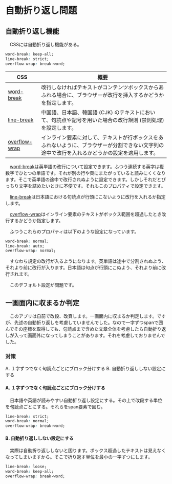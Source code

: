 # 自動折り返し問題

## 自動折り返し機能

　CSSには自動折り返し機能がある。

```css
word-break: keep-all;
line-break: strict;
overflow-wrap: break-word;
```

CSS|概要
---|----
[word-break][]|改行しなければテキストがコンテンツボックスからあふれる場合に、ブラウザーが改行を挿入するかどうかを指定します。
[line-break][]|中国語、日本語、韓国語 (CJK) のテキストにおいて、句読点や記号を用いた場合の改行規則 (禁則処理) を設定します。
[overflow-wrap][]|インライン要素に対して、テキストが行ボックスをあふれないように、ブラウザーが分割できない文字列の途中で改行を入れるかどうかの設定を適用します。

[word-break]:https://developer.mozilla.org/ja/docs/Web/CSS/word-break
[line-break]:https://developer.mozilla.org/ja/docs/Web/CSS/line-break
[overflow-wrap]:https://developer.mozilla.org/ja/docs/Web/CSS/overflow-wrap

　[word-break][]は英単語の改行について設定できます。ふつう連続する英字は複数字でひとつの単語です。それが別の行や頁にまたがっていると読みにくくなります。そこで英単語の途中で改行されぬように設定できます。しかしそれだとぴっちり文字を詰めたいときに不便です。それもこのプロパティで設定できます。

　[line-break][]は日本語における句読点が行頭にこないように改行を入れるか指定します。

　[overflow-wrap][]はインライン要素のテキストがボックス範囲を超過したとき改行するかどうか指定します。

　ふつうこれらのプロパティは以下のような設定になっています。

```css
word-break: normal;
line-break: auto;
overflow-wrap: normal;
```

　すなわち規定の改行が入るようになります。英単語は途中で分割されぬよう、それより前に改行が入ります。日本語は句点が行頭にこぬよう、それより前に改行されます。

　このデフォルト設定が問題です。

## 一画面内に収まるか判定

　このアプリは自前で改段、改頁します。一画面内に収まるか判定します。ですが、先述の自動折り返しを考慮していませんでした。なので一字ずつspanで囲んでその座標を取得しても、句読点まで含めた文章全体を考慮したら自動折り返しが入って画面外になってしまうことがあります。それを考慮しておりませんでした。

### 対策

A. １字ずつでなく句読点ごとにブロック分けする
B. 自動折り返ししない設定にする

#### A. １字ずつでなく句読点ごとにブロック分けする

　日本語や英語が読みやすい自動折り返し設定にする。その上で改段する単位を句読点ごとにする。それらをspan要素で囲む。

```css
line-break: strict;
word-break: normal;
overflow-wrap: break-word;
```

#### B. 自動折り返ししない設定にする

　実際は自動折り返ししないと困ります。ボックス超過したテキストは見えなくなってしまいますから。そこで折り返す単位を最小の一字ずつにします。

```css
line-break: loose;
word-break: keep-all;
overflow-wrap: break-word;
```


